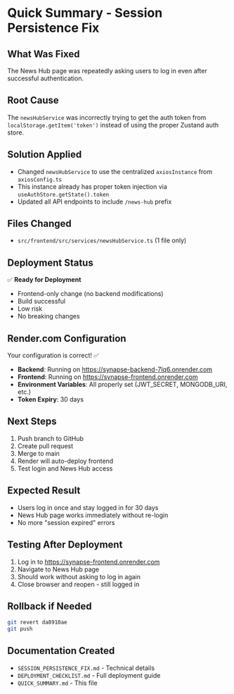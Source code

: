 # Quick Summary - Session Persistence Fix

## What Was Fixed
The News Hub page was repeatedly asking users to log in even after successful authentication.

## Root Cause
The `newsHubService` was incorrectly trying to get the auth token from `localStorage.getItem('token')` instead of using the proper Zustand auth store.

## Solution Applied
- Changed `newsHubService` to use the centralized `axiosInstance` from `axiosConfig.ts`
- This instance already has proper token injection via `useAuthStore.getState().token`
- Updated all API endpoints to include `/news-hub` prefix

## Files Changed
- `src/frontend/src/services/newsHubService.ts` (1 file only)

## Deployment Status
✅ **Ready for Deployment**
- Frontend-only change (no backend modifications)
- Build successful
- Low risk
- No breaking changes

## Render.com Configuration
Your configuration is correct! ✅
- **Backend**: Running on https://synapse-backend-7lq6.onrender.com
- **Frontend**: Running on https://synapse-frontend.onrender.com
- **Environment Variables**: All properly set (JWT_SECRET, MONGODB_URI, etc.)
- **Token Expiry**: 30 days

## Next Steps
1. Push branch to GitHub
2. Create pull request
3. Merge to main
4. Render will auto-deploy frontend
5. Test login and News Hub access

## Expected Result
- Users log in once and stay logged in for 30 days
- News Hub page works immediately without re-login
- No more "session expired" errors

## Testing After Deployment
1. Log in to https://synapse-frontend.onrender.com
2. Navigate to News Hub page
3. Should work without asking to log in again
4. Close browser and reopen - still logged in

## Rollback if Needed
```bash
git revert da8910ae
git push
```

## Documentation Created
- `SESSION_PERSISTENCE_FIX.md` - Technical details
- `DEPLOYMENT_CHECKLIST.md` - Full deployment guide
- `QUICK_SUMMARY.md` - This file
